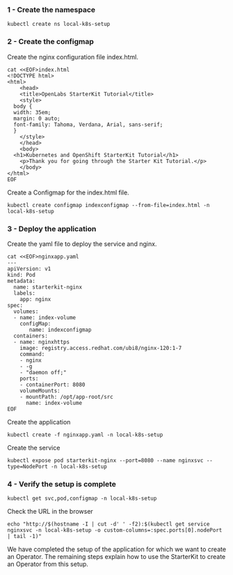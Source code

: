 ### 1 - Create the namespace

```execute
kubectl create ns local-k8s-setup
```

### 2 - Create the configmap

Create the nginx configuration file index.html.

```execute
cat <<EOF>index.html
<!DOCTYPE html>
<html>
	<head>
	<title>OpenLabs StarterKit Tutorial</title>
	<style>
  body {
  width: 35em;
  margin: 0 auto;
  font-family: Tahoma, Verdana, Arial, sans-serif;
  }
	</style>
	</head>
	<body>
  <h1>Kubernetes and OpenShift StarterKit Tutorial</h1>
	<p>Thank you for going through the Starter Kit Tutorial.</p>
	</body>
</html>
EOF
```

Create a Configmap for the index.html file.

```execute
kubectl create configmap indexconfigmap --from-file=index.html -n local-k8s-setup
```

### 3 - Deploy the application

Create the yaml file to deploy the service and nginx.

```execute
cat <<EOF>nginxapp.yaml
---
apiVersion: v1
kind: Pod
metadata:
  name: starterkit-nginx
  labels:
    app: nginx
spec:
  volumes:
  - name: index-volume
    configMap:
       name: indexconfigmap
  containers:
  - name: nginxhttps
    image: registry.access.redhat.com/ubi8/nginx-120:1-7
    command:
    - nginx
    - -g 
    - "daemon off;"
    ports:
    - containerPort: 8080
    volumeMounts:
    - mountPath: /opt/app-root/src
      name: index-volume
EOF
```

Create the  application

```execute
kubectl create -f nginxapp.yaml -n local-k8s-setup
```

Create the service

```execute
kubectl expose pod starterkit-nginx --port=8080 --name nginxsvc --type=NodePort -n local-k8s-setup
```

### 4 - Verify the setup is complete

```execute
kubectl get svc,pod,configmap -n local-k8s-setup
```

Check the URL in the browser

```execute
echo "http://$(hostname -I | cut -d' ' -f2):$(kubectl get service nginxsvc -n local-k8s-setup -o custom-columns=:spec.ports[0].nodePort | tail -1)"
```
We have completed the setup of the application for which we want to create an Operator. The remaining steps explain how to use the StarterKit to create an Operator from this setup.
